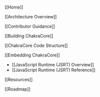[[Home]]

[[Architecture Overview]]

[[Contributor Guidance]]

[[Building ChakraCore]]

[[ChakraCore Code Structure]] 

[[Embedding ChakraCore]]
* [[JavaScript Runtime (JSRT) Overview]]
* [[JavaScript Runtime (JSRT) Reference]]

[[Resources]]
 
[[Roadmap]]
